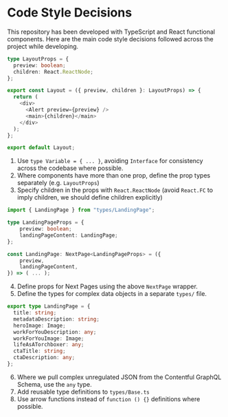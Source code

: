 # Code Style Decisions

This repository has been developed with TypeScript and React functional components. Here are the main code style decisions followed across the project while developing.

```ts
type LayoutProps = {
  preview: boolean;
  children: React.ReactNode;
};

export const Layout = ({ preview, children }: LayoutProps) => {
  return (
    <div>
      <Alert preview={preview} />
      <main>{children}</main>
    </div>
  );
};

export default Layout;
```

1. Use `type Variable = { ... }`, avoiding `Interface` for consistency across the codebase where possible.
2. Where components have more than one prop, define the prop types separately (e.g. `LayoutProps`)
3. Specify children in the props with `React.ReactNode` (avoid `React.FC` to imply children, we should define children explicitly)

```ts
import { LandingPage } from "types/LandingPage";

type LandingPageProps = {
    preview: boolean;
    landingPageContent: LandingPage;
};

const LandingPage: NextPage<LandingPageProps> = ({
    preview,
    landingPageContent,
}) => ( ... );
```

4. Define props for Next Pages using the above `NextPage` wrapper.
5. Define the types for complex data objects in a separate `types/` file.

```ts
export type LandingPage = {
  title: string;
  metadataDescription: string;
  heroImage: Image;
  workForYouDescription: any;
  workForYouImage: Image;
  lifeAsATorchboxer: any;
  ctaTitle: string;
  ctaDescription: any;
};
```

6. Where we pull complex unregulated JSON from the Contentful GraphQL Schema, use the `any` type.
7. Add reusable type definitions to `types/Base.ts`
8. Use arrow functions instead of `function () {}` definitions where possible.
